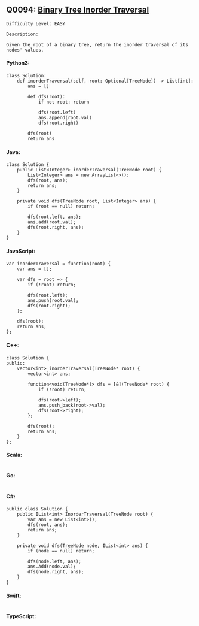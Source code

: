 ## Q0094: [Binary Tree Inorder Traversal](https://leetcode.com/problems/binary-tree-inorder-traversal/)

```
Difficulty Level: EASY
```

```
Description:

Given the root of a binary tree, return the inorder traversal of its nodes' values.
```

#### Python3:

```
class Solution:
    def inorderTraversal(self, root: Optional[TreeNode]) -> List[int]:
        ans = []

        def dfs(root):
            if not root: return

            dfs(root.left)
            ans.append(root.val)
            dfs(root.right)
        
        dfs(root)
        return ans
```

#### Java:

```
class Solution {
    public List<Integer> inorderTraversal(TreeNode root) {
        List<Integer> ans = new ArrayList<>();
        dfs(root, ans);
        return ans;
    }

    private void dfs(TreeNode root, List<Integer> ans) {
        if (root == null) return;
        
        dfs(root.left, ans);
        ans.add(root.val);
        dfs(root.right, ans);
    }
}
```

#### JavaScript:

```
var inorderTraversal = function(root) {
    var ans = [];

    var dfs = root => {
        if (!root) return;
        
        dfs(root.left);
        ans.push(root.val);
        dfs(root.right);
    };

    dfs(root);
    return ans;
};
```

#### C++:

```
class Solution {
public:
    vector<int> inorderTraversal(TreeNode* root) {
        vector<int> ans;

        function<void(TreeNode*)> dfs = [&](TreeNode* root) {
            if (!root) return;
            
            dfs(root->left);
            ans.push_back(root->val);
            dfs(root->right);
        };
        
        dfs(root);
        return ans;
    }
};
```

#### Scala:

```

```

#### Go:

```

```

#### C#:

```
public class Solution {
    public IList<int> InorderTraversal(TreeNode root) {
        var ans = new List<int>();
        dfs(root, ans);
        return ans;
    }

    private void dfs(TreeNode node, IList<int> ans) {
        if (node == null) return;
        
        dfs(node.left, ans);
        ans.Add(node.val);
        dfs(node.right, ans);
    }
}
```

#### Swift:

```

```

#### TypeScript:

```

```